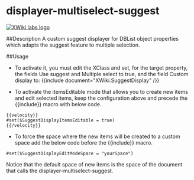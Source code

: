 displayer-multiselect-suggest
=============================

[![XWiki labs logo](https://labs.xwiki.com/xwiki/bin/download/Developments/Xlabs/xwiki-labs-project.png "XWiki labs")](https://labs.xwiki.com/xwiki/bin/view/Main/WebHome)

##Description
A custom suggest displayer for DBList object properties which adapts the suggest feature to multiple selection.

##Usage
* To activate it, you must edit the XClass and set, for the target property, the fields Use suggest and Multiple select to true, and the field Custom display to:
{{include document="XWiki.SuggestDisplay" /}}

* To activate the itemsEditable mode that allows you to create new items and edit selected items, keep the configuration above and precede the {{include}} macro with below code.

```
{{velocity}}
#set($SuggestDisplayItemsEditable = true)
{{/velocity}}
```
* To force the space where the new items will be created to a custom space add the below code before the {{include}} macro.

`#set($SuggestDisplayEditModeSpace = "yourSpace")`

Notice that the default space of new items is the space of the document that calls the displayer-multiselect-suggest. 
